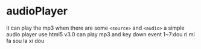 audioPlayer
===========
it can play the mp3 when there are some `<source>` and `<audio>`
a simple audio player use html5
v3.0 can play mp3 and key down event 
1~7:dou ri mi fa sou la xi dou
